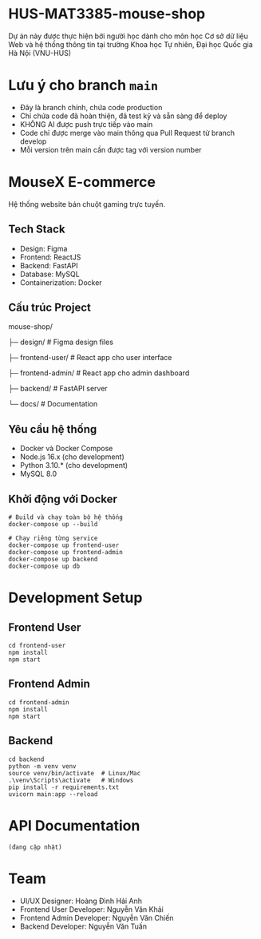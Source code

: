 # HUS-MAT3385-mouse-shop
Dự án này được thực hiện bởi người học dành cho môn học Cơ sở dữ liệu Web và hệ thống thông tin tại trường Khoa học Tự nhiên, Đại học Quốc gia Hà Nội (VNU-HUS)

# Lưu ý cho branch `main`

- Đây là branch chính, chứa code production
- Chỉ chứa code đã hoàn thiện, đã test kỹ và sẵn sàng để deploy
- KHÔNG AI được push trực tiếp vào main
- Code chỉ được merge vào main thông qua Pull Request từ branch develop
- Mỗi version trên main cần được tag với version number


# MouseX E-commerce

Hệ thống website bán chuột gaming trực tuyến.


## Tech Stack
- Design: Figma
- Frontend: ReactJS
- Backend: FastAPI
- Database: MySQL
- Containerization: Docker


## Cấu trúc Project
mouse-shop/

├─ design/ # Figma design files

├─ frontend-user/ # React app cho user interface

├─ frontend-admin/ # React app cho admin dashboard

├─ backend/ # FastAPI server

└─ docs/ # Documentation


## Yêu cầu hệ thống
- Docker và Docker Compose
- Node.js 16.x (cho development)
- Python 3.10.* (cho development)
- MySQL 8.0


## Khởi động với Docker
```
# Build và chạy toàn bộ hệ thống
docker-compose up --build

# Chạy riêng từng service
docker-compose up frontend-user
docker-compose up frontend-admin
docker-compose up backend
docker-compose up db
```

# Development Setup
## Frontend User
```
cd frontend-user
npm install
npm start
```

## Frontend Admin
```
cd frontend-admin
npm install
npm start
```

## Backend
```
cd backend
python -m venv venv
source venv/bin/activate  # Linux/Mac
.\venv\Scripts\activate   # Windows
pip install -r requirements.txt
uvicorn main:app --reload
```

# API Documentation
    (đang cập nhật)

# Team

- UI/UX Designer: Hoàng Đình Hải Anh  
- Frontend User Developer: Nguyễn Văn Khải  
- Frontend Admin Developer: Nguyễn Văn Chiến  
- Backend Developer: Nguyễn Văn Tuấn  

